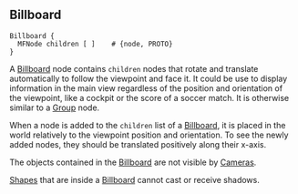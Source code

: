 ## Billboard

```
Billboard {
  MFNode children [ ]    # {node, PROTO}
}
```

A [Billboard](#billboard) node contains `children` nodes that rotate and translate automatically to follow the viewpoint and face it. It could be use to display information in the main view regardless of the position and orientation of the viewpoint, like a cockpit or the score of a soccer match.
It is otherwise similar to a [Group](group.md) node.

When a node is added to the `children` list of a [Billboard](#billboard), it is placed in the world relatively to the viewpoint position and orientation.
To see the newly added nodes, they should be translated positively along their x-axis.

The objects contained in the [Billboard](#billboard) are not visible by [Cameras](camera.md).

[Shapes](shape.md) that are inside a [Billboard](#billboard) cannot cast or receive shadows.
